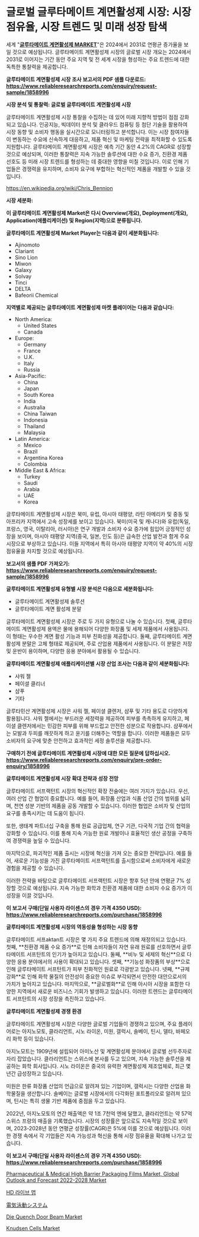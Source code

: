 <p><h1>글로벌 글루타메이트 계면활성제 시장: 시장 점유율, 시장 트렌드 및 미래 성장 탐색</h1></p><p>세계 "<strong><a href="https://www.reliableresearchreports.com/glutamate-surfactants-r1858996">글루타메이트 계면활성제 MARKET</a></strong>"은 2024에서 2031로 연평균 증가율을 보일 것으로 예상됩니다. 글루타메이트 계면활성제 시장의 글로벌 시장 개요는 2024에서 2031로 이어지는 기간 동안 주요 지역 및 전 세계 시장을 형성하는 주요 트렌드에 대한 독특한 통찰력을 제공합니다.</p>
<p><strong>글루타메이트 계면활성제 시장 조사 보고서의 PDF 샘플 다운로드: <a href="https://www.reliableresearchreports.com/enquiry/request-sample/1858996">https://www.reliableresearchreports.com/enquiry/request-sample/1858996</a></strong></p>
<p><strong>시장 분석 및 통찰력: 글로벌 글루타메이트 계면활성제 시장</strong></p>
<p><p>글루타메이트 계면활성제 시장 통찰을 수집하는 데 있어 미래 지향적 방법이 점점 강화되고 있습니다. 인공지능, 빅데이터 분석 및 클라우드 컴퓨팅 등 첨단 기술을 활용하여 시장 동향 및 소비자 행동을 실시간으로 모니터링하고 분석합니다. 이는 시장 참여자들이 변동하는 수요에 신속하게 대응하고, 제품 혁신 및 마케팅 전략을 최적화할 수 있도록 지원합니다. 글루타메이트 계면활성제 시장은 예측 기간 동안 4.2%의 CAGR로 성장할 것으로 예상되며, 이러한 통찰력은 지속 가능한 솔루션에 대한 수요 증가, 친환경 제품 선호도 등 미래 시장 트렌드를 형성하는 데 중대한 영향을 미칠 것입니다. 이로 인해 기업들은 경쟁력을 유지하며, 소비자 요구에 부합하는 혁신적인 제품을 개발할 수 있을 것입니다.</p></p>
<p><a href="%7CAUTHORITHY_DOMAIN_URL%7C">https://en.wikipedia.org/wiki/Chris_Bennion</a></p>
<p><strong>시장 세분화:</strong></p>
<p><strong>이 글루타메이트 계면활성제 Market은 다시 Overview(개요), Deployment(개요), Application(애플리케이션) 및 Region(지역)으로 분류됩니다.</strong></p>
<p><strong>글루타메이트 계면활성제 Market Player는 다음과 같이 세분화됩니다:</strong></p>
<p><ul><li>Ajinomoto</li><li>Clariant</li><li>Sino Lion</li><li>Miwon</li><li>Galaxy</li><li>Solvay</li><li>Tinci</li><li>DELTA</li><li>Bafeorii Chemical</li></ul></p>
<p><strong>지역별로 제공되는 글루타메이트 계면활성제 마켓 플레이어는 다음과 같습니다:</strong></p>
<p><ul>
    <li>
        North America:
        <ul>
            <li>United States</li>
            <li>Canada</li>
        </ul>
    </li>
    <li>
        Europe:
        <ul>
            <li>Germany</li>
            <li>France</li>
            <li>U.K.</li>
            <li>Italy</li>
            <li>Russia</li>
        </ul>
    </li>
    <li>
        Asia-Pacific:
        <ul>
            <li>China</li>
            <li>Japan</li>
            <li>South Korea</li>
            <li>India</li>
            <li>Australia</li>
            <li>China Taiwan</li>
            <li>Indonesia</li>
            <li>Thailand</li>
            <li>Malaysia</li>
        </ul>
    </li>
    <li>
        Latin America:
        <ul>
            <li>Mexico</li>
            <li>Brazil</li>
            <li>Argentina Korea</li>
            <li>Colombia</li>
        </ul>
    </li>
    <li>
        Middle East & Africa:
        <ul>
            <li>Turkey</li>
            <li>Saudi</li>
            <li>Arabia</li>
            <li>UAE</li>
            <li>Korea</li>
        </ul>
    </li>
    </ul></p>
<p><p>글루타메이트 계면활성제 시장은 북미, 유럽, 아시아 태평양, 라틴 아메리카 및 중동 및 아프리카 지역에서 고속 성장세를 보이고 있습니다. 북미(미국 및 캐나다)와 유럽(독일, 프랑스, 영국, 이탈리아, 러시아)은 연구 개발과 소비자 수요 증가에 힘입어 긍정적인 성장을 보이며, 아시아 태평양 지역(중국, 일본, 인도 등)은 급속한 산업 발전과 함게 주요 시장으로 부상하고 있습니다. 이들 지역에서 특히 아시아 태평양 지역이 약 40%의 시장 점유율을 차지할 것으로 예상됩니다.</p></p>
<p><strong>보고서의 샘플 PDF 가져오기: <a href="https://www.reliableresearchreports.com/enquiry/request-sample/1858996">https://www.reliableresearchreports.com/enquiry/request-sample/1858996</a></strong></p>
<p><strong>글루타메이트 계면활성제 유형별 시장 분석은 다음으로 세분화됩니다:</strong></p>
<p><ul><li>글루타메이트 계면활성제 솔루션</li><li>글루타메이트 계면 활성제 분말</li></ul></p>
<p><p>글루타메이트 계면활성제 시장은 주로 두 가지 유형으로 나눌 수 있습니다. 첫째, 글루타메이트 계면활성제 용액은 물에 용해되어 다양한 화장품 및 세제 제품에서 사용됩니다. 이 형태는 우수한 계면 활성 기능과 피부 친화성을 제공합니다. 둘째, 글루타메이트 계면활성제 분말은 고체 형태로 제공되며, 주로 산업용 제품에서 사용됩니다. 이 분말은 저장 및 운반이 용이하며, 다양한 응용 분야에서 활용될 수 있습니다.</p></p>
<p><strong>글루타메이트 계면활성제 애플리케이션별 시장 산업 조사는 다음과 같이 세분화됩니다:</strong></p>
<p><ul><li>샤워 젤</li><li>페이셜 클리너</li><li>샴푸</li><li>기타</li></ul></p>
<p><p>글루타민산 계면활성제 시장은 샤워 젤, 페이셜 클렌저, 샴푸 및 기타 용도로 다양하게 활용됩니다. 샤워 젤에서는 부드러운 세정력을 제공하여 피부를 촉촉하게 유지하고, 페이셜 클렌저에서는 민감한 피부를 위해 부드럽고 안전한 성분으로 작용합니다. 샴푸에서는 모발과 두피를 깨끗하게 하고 윤기를 더해주는 역할을 합니다. 이러한 제품들은 모두 소비자의 요구에 맞춘 안전하고 효과적인 세정 솔루션을 제공합니다.</p></p>
<p><strong>구매하기 전에 글루타메이트 계면활성제 시장에 대한 모든 질문에 답하십시오. <a href="https://www.reliableresearchreports.com/enquiry/pre-order-enquiry/1858996">https://www.reliableresearchreports.com/enquiry/pre-order-enquiry/1858996</a></strong></p>
<p><strong>글루타메이트 계면활성제 시장 확대 전략과 성장 전망</strong></p>
<p><p>글루타메이트 서프랙턴트 시장의 혁신적인 확장 전술에는 여러 가지가 있습니다. 우선, 여러 산업 간 협업이 중요합니다. 예를 들어, 화장품 산업과 식품 산업 간의 범위를 넓히며, 천연 성분 기반의 제품을 공동 개발할 수 있습니다. 이러한 협업은 소비자 및 산업의 요구를 충족시키는 데 도움이 됩니다. </p><p>또한, 생태계 파트너십 구축을 통해 원료 공급업체, 연구 기관, 다국적 기업 간의 협력을 강화할 수 있습니다. 이를 통해 지속 가능한 원료 개발이나 효율적인 생산 공정을 구축하여 경쟁력을 높일 수 있습니다. </p><p>마지막으로, 파괴적인 제품 출시는 시장에 혁신을 가져 오는 중요한 전략입니다. 예를 들어, 새로운 기능성을 가진 글루타메이트 서프랙턴트를 출시함으로써 소비자에게 새로운 경험을 제공할 수 있습니다. </p><p>이러한 전략을 바탕으로 글루타메이트 서프랙턴트 시장은 향후 5년 안에 연평균 7% 성장할 것으로 예상됩니다. 지속 가능한 화학과 친환경 제품에 대한 소비자 수요 증가가 이 성장을 이끌 것입니다.</p></p>
<p><strong>이 보고서 구매(단일 사용자 라이센스의 경우 가격 4350 USD): <a href="https://www.reliableresearchreports.com/purchase/1858996">https://www.reliableresearchreports.com/purchase/1858996</a></strong></p>
<p><strong>글루타메이트 계면활성제 시장의 역동성을 형성하는 시장 동향</strong></p>
<p><p>글루타메이트 서프aktan트 시장은 몇 가지 주요 트렌드에 의해 재정의되고 있습니다. 첫째, **친환경 제품 수요 증가**로 인해 소비자들이 자연 유래 원료를 선호하면서 글루타메이트 서프탄트의 인기가 높아지고 있습니다. 둘째, **비누 및 세제의 혁신**으로 다양한 응용 분야에서의 사용이 확대되고 있습니다. 셋째, **기능성 화장품의 부상**으로 인해 글루타메이트 서프탄트가 피부 친화적인 원료로 각광받고 있습니다. 넷째, **규제 강화**로 인해 화학 물질의 안전성이 중요한 이슈로 부각되면서 안전한 대안으로서의 가치가 높아지고 있습니다. 마지막으로, **글로벌화**로 인해 아시아 시장을 포함한 다양한 지역에서 새로운 비즈니스 기회가 발생하고 있습니다. 이러한 트렌드는 글루타메이트 서프탄트의 시장 성장을 촉진하고 있습니다.</p></p>
<p><strong>글루타메이트 계면활성제 경쟁 환경</strong></p>
<p><p>글루타메이트 계면활성제 시장은 다양한 글로벌 기업들이 경쟁하고 있으며, 주요 플레이어로는 아지노모토, 클라리언트, 시노 라이온, 미원, 갤럭시, 솔베이, 틴시, 델타, 바페오리 화학 등이 있습니다. </p><p>아지노모트는 1909년에 설립되어 아미노산 및 계면활성제 분야에서 글로벌 선두주자로 자리 잡았습니다. 클라리언트는 스위스에 본사를 두고 있으며, 지속 가능한 솔루션을 제공하는 화학 회사입니다. 시노 라이온은 중국의 유력한 계면활성제 제조업체로, 최근 몇 년간 급성장하고 있습니다. </p><p>미원은 한류 화장품 산업의 언급으로 알려져 있는 기업이며, 갤럭시는 다양한 산업용 화학물질을 생산합니다. 솔베이는 글로벌 시장에서의 다각화된 포트폴리오로 알려져 있으며, 틴시는 특히 생물 기반 제품에 중점을 두고 있습니다. </p><p>2022년, 아지노모토의 연간 매출액은 약 1조 7천억 엔에 달했고, 클라리언트는 약 57억 스위스 프랑의 매출을 기록했습니다. 시장의 성장률은 앞으로도 지속적일 것으로 보이며, 2023-2028년 동안 연평균 성장률(CAGR)은 5%에 이를 것으로 예상됩니다. 이러한 경쟁 속에서 각 기업들은 지속 가능성과 혁신을 통해 시장 점유율을 확대해 나가고 있습니다.</p></p>
<p><strong>이 보고서 구매(단일 사용자 라이센스의 경우 가격 4350 USD): <a href="https://www.reliableresearchreports.com/purchase/1858996">https://www.reliableresearchreports.com/purchase/1858996</a></strong></p>
<p><p><a href="https://github.com/luckyshygirl/Market-Research-Report-List-6/blob/main/pharmaceutical-medical-high-barrier-packaging-films-market-global-outlook-and-forecast-2022-2028-market.md">Pharmaceutical & Medical High Barrier Packaging Films Market, Global Outlook and Forecast 2022-2028 Market</a></p><p><a href="https://medium.com/@bulahhamill33/%EC%A0%84-%EC%84%B8%EA%B3%84-hd-%EB%9D%BC%EC%9D%B4%EB%B8%8C-%EB%A7%B5-%EC%8B%9C%EC%9E%A5-%EC%A0%9C%ED%92%88-%EC%9C%A0%ED%98%95-%EC%9D%91%EC%9A%A9-%ED%94%84%EB%A1%9C%EA%B7%B8%EB%9E%A8-%EC%A7%80%EC%97%AD-%EB%B0%8F-%EA%B8%B0%EC%97%85%EB%B3%84-%EC%82%B0%EC%97%85-%EB%B6%80%EB%AC%B8-%EC%A0%84%EB%A7%9D-%EC%8B%9C%EC%9E%A5-%ED%8F%89%EA%B0%80-%EA%B2%BD%EC%9F%81-%EC%8B%9C%EB%82%98%EB%A6%AC%EC%98%A4-%EB%8F%99%ED%96%A5-%EB%B0%8F-%EC%98%88%EC%B8%A1-2024-2031-08200432aad5">HD 라이브 맵</a></p><p><a href="https://medium.com/@marlanamarvn/%E9%9B%BB%E6%B0%97%E6%B3%B3%E5%8B%95%E3%82%B7%E3%82%B9%E3%83%86%E3%83%A0%E7%94%A3%E6%A5%AD%E5%88%86%E6%9E%90%E3%83%AC%E3%83%9D%E3%83%BC%E3%83%88-%E5%B8%82%E5%A0%B4%E8%A6%8F%E6%A8%A1-%E3%82%B7%E3%82%A7%E3%82%A2-%E5%BF%9C%E7%94%A8-%E5%9C%B0%E5%9F%9F-%E7%AB%B6%E5%90%88%E6%88%A6%E7%95%A5%E3%81%AE%E3%83%88%E3%83%AC%E3%83%B3%E3%83%89-2024%E5%B9%B4-2031%E5%B9%B4-60aaa3481080">電気泳動システム</a></p><p><a href="https://issuu.com/reportprime-2/docs/die-quench-door-beam-market-size-20_ddc1bd1bb32bbb">Die Quench Door Beam Market</a></p><p><a href="https://www.linkedin.com/pulse/insights-knudsen-cells-market-share-competitive-landscape-period-tcbic?trackingId=3pxQXvvFTHC7yt0BH8FWWA%3D%3D">Knudsen Cells Market</a></p></p>
